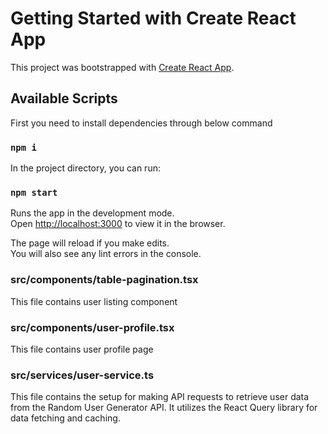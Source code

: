 # Getting Started with Create React App

This project was bootstrapped with [Create React App](https://github.com/facebook/create-react-app).

## Available Scripts

First you need to install dependencies through below command
### `npm i`

In the project directory, you can run:

### `npm start`

Runs the app in the development mode.\
Open [http://localhost:3000](http://localhost:3000) to view it in the browser.

The page will reload if you make edits.\
You will also see any lint errors in the console.

### src/components/table-pagination.tsx
This file contains user listing component

### src/components/user-profile.tsx
This file contains user profile page

### src/services/user-service.ts
This file contains the setup for making API requests to retrieve user data from the Random User Generator API. It utilizes the React Query library for data fetching and caching.
